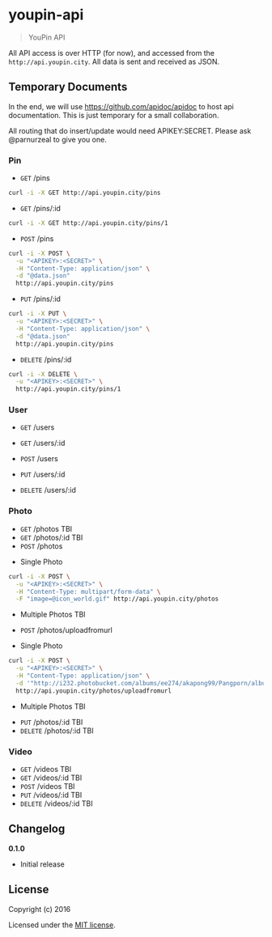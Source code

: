 # youpin-api

> YouPin API

All API access is over HTTP (for now), and accessed from the `http://api.youpin.city`. All data is sent and received as JSON.

## Temporary Documents
In the end, we will use https://github.com/apidoc/apidoc to host api documentation.
This is just temporary for a small collaboration.

All routing that do insert/update  would need APIKEY:SECRET.
Please ask @parnurzeal to give you one.

### Pin
* `GET` /pins
```bash
curl -i -X GET http://api.youpin.city/pins
```

* `GET` /pins/:id
```bash
curl -i -X GET http://api.youpin.city/pins/1
```

* `POST` /pins
```bash
curl -i -X POST \
  -u "<APIKEY>:<SECRET>" \
  -H "Content-Type: application/json" \
  -d "@data.json"
  http://api.youpin.city/pins
```

* `PUT` /pins/:id
```bash
curl -i -X PUT \
  -u "<APIKEY>:<SECRET>" \
  -H "Content-Type: application/json" \
  -d "@data.json"
  http://api.youpin.city/pins
```

* `DELETE` /pins/:id
```bash
curl -i -X DELETE \
  -u "<APIKEY>:<SECRET>" \
  http://api.youpin.city/pins/1
```

### User
* `GET` /users

* `GET` /users/:id

* `POST` /users

* `PUT` /users/:id

* `DELETE` /users/:id

### Photo
* `GET` /photos
TBI
* `GET` /photos/:id
TBI
* `POST` /photos
- Single Photo
```bash
curl -i -X POST \
  -u "<APIKEY>:<SECRET>" \
  -H "Content-Type: multipart/form-data" \
  -F "image=@icon_world.gif" http://api.youpin.city/photos
```
- Multiple Photos
TBI

* `POST` /photos/uploadfromurl
- Single Photo
```bash
curl -i -X POST \
  -u "<APIKEY>:<SECRET>" \
  -H "Content-Type: application/json" \
  -d '"http://i232.photobucket.com/albums/ee274/akapong99/Pangporn/album12/s1-7.jpg"'
  http://api.youpin.city/photos/uploadfromurl
```
- Multiple Photos
TBI

* `PUT` /photos/:id
TBI
* `DELETE` /photos/:id
TBI

### Video
* `GET` /videos
TBI
* `GET` /videos/:id
TBI
* `POST` /videos
TBI
* `PUT` /videos/:id
TBI
* `DELETE` /videos/:id
TBI
## Changelog

__0.1.0__

- Initial release

## License

Copyright (c) 2016

Licensed under the [MIT license](LICENSE).
